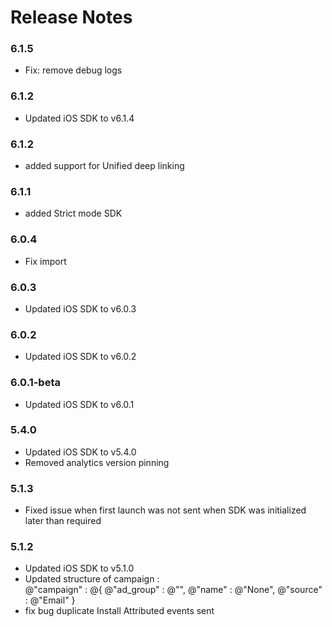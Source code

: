 # Release Notes

### 6.1.5
* Fix: remove debug logs

### 6.1.2
* Updated iOS SDK to v6.1.4

### 6.1.2
* added support for Unified deep linking

### 6.1.1
* added Strict mode SDK

### 6.0.4
* Fix import

### 6.0.3
* Updated iOS SDK to v6.0.3

### 6.0.2
* Updated iOS SDK to v6.0.2

### 6.0.1-beta
* Updated iOS SDK to v6.0.1

### 5.4.0
* Updated iOS SDK to v5.4.0
* Removed analytics version pinning

### 5.1.3
* Fixed issue when first launch was not sent when SDK was initialized later than required

### 5.1.2
* Updated iOS SDK to v5.1.0
* Updated structure of campaign :     
    @"campaign" : @{
            @"ad_group" : @"",
            @"name" : @"None",
            @"source" : @"Email"
        }
* fix bug duplicate Install Attributed events sent
